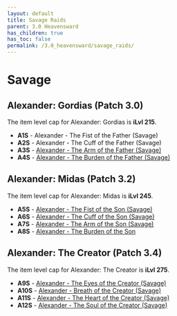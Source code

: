 ```yaml
---
layout: default
title: Savage Raids
parent: 3.0 Heavensward
has_children: true
has_toc: false
permalink: /3.0_heavensward/savage_raids/
---
```


# Savage

## Alexander: Gordias (Patch 3.0)

The item level cap for Alexander: Gordias is **iLvl 215**.

- **A1S** - Alexander - The Fist of the Father (Savage)
- **A2S** - Alexander - The Cuff of the Father (Savage)
- **A3S** - [Alexander - The Arm of the Father (Savage)](a3s/README.md)
- **A4S** - [Alexander - The Burden of the Father (Savage)](a4s/README.md)

## Alexander: Midas (Patch 3.2)

The item level cap for Alexander: Midas is **iLvl 245**.

- **A5S** - [Alexander - The Fist of the Son (Savage)](a5s/README.md)
- **A6S** - [Alexander - The Cuff of the Son (Savage)](a6s/README.md)
- **A7S** - [Alexander - The Arm of the Son (Savage)](a7s/README.md)
- **A8S** - [Alexander - The Burden of the Son](a8s/README.md)

## Alexander: The Creator (Patch 3.4)

The item level cap for Alexander: The Creator is **iLvl 275**.

- **A9S** - [Alexander - The Eyes of the Creator (Savage)](a9s/README.md)
- **A10S** - [Alexander - Breath of the Creator (Savage)](a10s/README.md)
- **A11S** - [Alexander - The Heart of the Creator (Savage)](a11s/README.md)
- **A12S** - [Alexander - The Soul of the Creator (Savage)](a12s_1/README.md)
